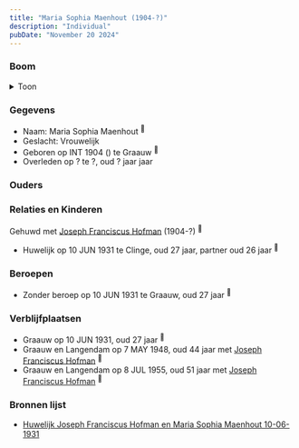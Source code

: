 ```yaml
---
title: "Maria Sophia Maenhout (1904-?)"
description: "Individual"
pubDate: "November 20 2024"
---
```


### Boom
<details><summary>Toon</summary>

![test](https://www.plantuml.com/plantuml/svg/ZP9DQy9048Rl-oi6FRGz24dJ3vIWefXMGLkexLKscz4isUo6dGqYud_lQaBhgVGqmyoyxpmCCoR7hQjBnQYGkkAMbv1oKUoigNKsDSfOS9PhyYtKZkKoGn3I2eLDZcNb3b1YcQAbfaGEBHftg91TkGh5YU38061YR8PsdKjHQ2IAuv9BFHn2n4wCtS3xPHKnraWwIsubXmzJvJuiEUhSrAu3d60U1FTFp_1Zq4qcisWM-It7hKILdI0Uf3mzR5BZdCB14EQhDOJzu05kx-35SbxlhqQfg9NQS9rjX3L4gV5qNZE2qHcifLaOmYg7n1z5I18rmQlPbbp_0aK0tLcKF2QJFq12MBrzDIXJ9VKE_ylHOiI3FMQP5vwz0bXyhhnP55ueaY08-Y5qbTpbxe1AcRqdER7sNBrUEy5QtDy26wFE_3Ty0m00)
</details>

### Gegevens
- Naam: Maria Sophia Maenhout <sup><a href="../s00443/" style="text-decoration:none" title="Huwelijk Joseph Franciscus Hofman en Maria Sophia Maenhout 10-06-1931">:link:</a></sup>
- Geslacht: Vrouwelijk
- Geboren op INT 1904 () te Graauw <sup><a href="../s00443/" style="text-decoration:none" title="Huwelijk Joseph Franciscus Hofman en Maria Sophia Maenhout 10-06-1931">:link:</a></sup>
- Overleden op ? te ?, oud ? jaar jaar 

### Ouders

### Relaties en Kinderen

Gehuwd met [Joseph Franciscus Hofman](../i00263/) (1904-?) <sup><a href="../s00443/" style="text-decoration:none" title="Huwelijk Joseph Franciscus Hofman en Maria Sophia Maenhout 10-06-1931">:link:</a></sup>
- Huwelijk op 10 JUN 1931 te Clinge, oud 27 jaar, partner oud 26 jaar <sup><a href="../s00443/" style="text-decoration:none" title="Huwelijk Joseph Franciscus Hofman en Maria Sophia Maenhout 10-06-1931">:link:</a></sup>

### Beroepen
- Zonder beroep op 10 JUN 1931 te Graauw, oud 27 jaar <sup><a href="../s00443/" style="text-decoration:none" title="Huwelijk Joseph Franciscus Hofman en Maria Sophia Maenhout 10-06-1931">:link:</a></sup>

### Verblijfplaatsen
- Graauw  op 10 JUN 1931, oud 27 jaar  <sup><a href="../s00443/" style="text-decoration:none" title="Huwelijk Joseph Franciscus Hofman en Maria Sophia Maenhout 10-06-1931">:link:</a></sup>
- Graauw en Langendam  op 7 MAY 1948, oud 44 jaar met [Joseph Franciscus Hofman](../i00263/) <sup><a href="../s00445/" style="text-decoration:none" title="Huwelijk Alfons Joannes Hofman en Maria Geneveva Florentina Kouijzer 07-05-1948">:link:</a></sup>
- Graauw en Langendam  op 8 JUL 1955, oud 51 jaar met [Joseph Franciscus Hofman](../i00263/) <sup><a href="../s00432/" style="text-decoration:none" title="Overlijden Ludovicus Hofman 8-7-1955">:link:</a></sup>

### Bronnen lijst
- [Huwelijk Joseph Franciscus Hofman en Maria Sophia Maenhout 10-06-1931](../s00443/)